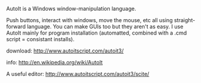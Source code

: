 AutoIt is a Windows window-manipulation language.

Push buttons, interact with windows, move the mouse, etc all using straight-forward language. You can make GUIs too but they aren't as easy. I use AutoIt mainly for program installation (automatted, combined with a .cmd script = consistant installs).

download: http://www.autoitscript.com/autoit3/

info: http://en.wikipedia.org/wiki/AutoIt

A useful editor: http://www.autoitscript.com/autoit3/scite/

